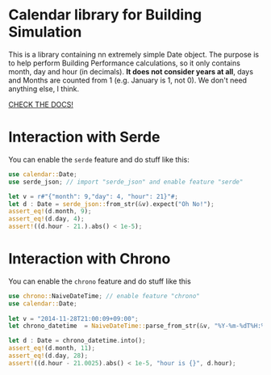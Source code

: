 # Calendar library for Building Simulation

 This is a library containing nn extremely simple Date object. The
 purpose is to help perform Building Performance calculations, so it only
 contains month, day and hour (in decimals). **It does not consider years at all**, 
 days and Months are counted from 1 (e.g. January is 1, not 0). 
 We don't need anything else, I think.
 
 [CHECK THE DOCS!](https://simple-buildingsimulation.github.io/calendar/)
 
 # Interaction with Serde
 
 You can enable the `serde` feature and do stuff like this:
 
 ```rust
 use calendar::Date;
 use serde_json; // import "serde_json" and enable feature "serde"
 
 let v = r#"{"month": 9,"day": 4, "hour": 21}"#;
 let d : Date = serde_json::from_str(&v).expect("Oh No!");
 assert_eq!(d.month, 9);
 assert_eq!(d.day, 4);
 assert!((d.hour - 21.).abs() < 1e-5);
 ```
 
 # Interaction with Chrono
 
 You can enable the `chrono` feature and do stuff like this
 
 ```rust
 use chrono::NaiveDateTime; // enable feature "chrono"
 use calendar::Date;
        
 let v = "2014-11-28T21:00:09+09:00";
 let chrono_datetime  = NaiveDateTime::parse_from_str(&v, "%Y-%m-%dT%H:%M:%S%z").expect("Wrong?");
 
 let d : Date = chrono_datetime.into();
 assert_eq!(d.month, 11);
 assert_eq!(d.day, 28);
 assert!((d.hour - 21.0025).abs() < 1e-5, "hour is {}", d.hour);
 ```